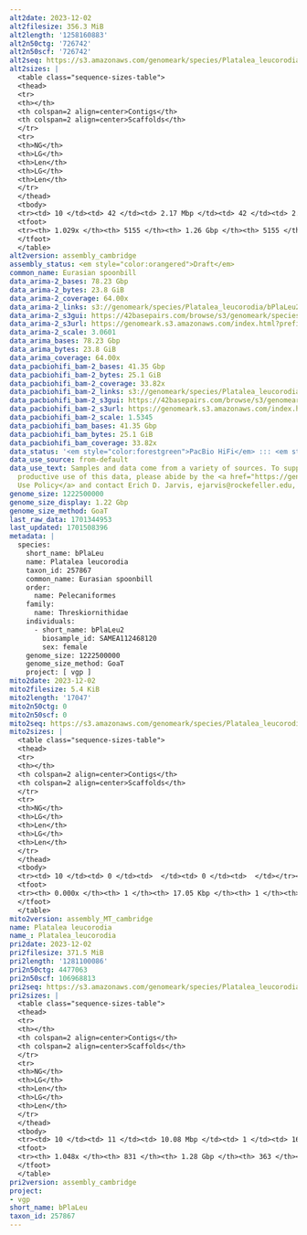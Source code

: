 ```yaml
---
alt2date: 2023-12-02
alt2filesize: 356.3 MiB
alt2length: '1258160883'
alt2n50ctg: '726742'
alt2n50scf: '726742'
alt2seq: https://s3.amazonaws.com/genomeark/species/Platalea_leucorodia/bPlaLeu2/assembly_cambridge/bPlaLeu2.alt.asm.20231202.fasta.gz
alt2sizes: |
  <table class="sequence-sizes-table">
  <thead>
  <tr>
  <th></th>
  <th colspan=2 align=center>Contigs</th>
  <th colspan=2 align=center>Scaffolds</th>
  </tr>
  <tr>
  <th>NG</th>
  <th>LG</th>
  <th>Len</th>
  <th>LG</th>
  <th>Len</th>
  </tr>
  </thead>
  <tbody>
  <tr><td> 10 </td><td> 42 </td><td> 2.17 Mbp </td><td> 42 </td><td> 2.17 Mbp </td></tr><tr><td> 20 </td><td> 114 </td><td> 1.42 Mbp </td><td> 114 </td><td> 1.42 Mbp </td></tr><tr><td> 30 </td><td> 212 </td><td> 1.11 Mbp </td><td> 212 </td><td> 1.11 Mbp </td></tr><tr><td> 40 </td><td> 336 </td><td> 0.89 Mbp </td><td> 336 </td><td> 0.89 Mbp </td></tr><tr style="background-color:#cccccc;"><td> 50 </td><td> 490 </td><td> 0.73 Mbp </td><td> 490 </td><td> 0.73 Mbp </td></tr><tr><td> 60 </td><td> 677 </td><td> 0.59 Mbp </td><td> 677 </td><td> 0.59 Mbp </td></tr><tr><td> 70 </td><td> 911 </td><td> 440.36 Kbp </td><td> 911 </td><td> 440.36 Kbp </td></tr><tr><td> 80 </td><td> 1241 </td><td> 309.38 Kbp </td><td> 1241 </td><td> 309.38 Kbp </td></tr><tr><td> 90 </td><td> 1763 </td><td> 173.12 Kbp </td><td> 1763 </td><td> 173.12 Kbp </td></tr><tr><td> 100 </td><td> 3297 </td><td> 33.29 Kbp </td><td> 3297 </td><td> 33.29 Kbp </td></tr></tbody>
  <tfoot>
  <tr><th> 1.029x </th><th> 5155 </th><th> 1.26 Gbp </th><th> 5155 </th><th> 1.26 Gbp </th></tr>
  </tfoot>
  </table>
alt2version: assembly_cambridge
assembly_status: <em style="color:orangered">Draft</em>
common_name: Eurasian spoonbill
data_arima-2_bases: 78.23 Gbp
data_arima-2_bytes: 23.8 GiB
data_arima-2_coverage: 64.00x
data_arima-2_links: s3://genomeark/species/Platalea_leucorodia/bPlaLeu2/genomic_data/arima/<br>
data_arima-2_s3gui: https://42basepairs.com/browse/s3/genomeark/species/Platalea_leucorodia/bPlaLeu2/genomic_data/arima/
data_arima-2_s3url: https://genomeark.s3.amazonaws.com/index.html?prefix=species/Platalea_leucorodia/bPlaLeu2/genomic_data/arima/
data_arima-2_scale: 3.0601
data_arima_bases: 78.23 Gbp
data_arima_bytes: 23.8 GiB
data_arima_coverage: 64.00x
data_pacbiohifi_bam-2_bases: 41.35 Gbp
data_pacbiohifi_bam-2_bytes: 25.1 GiB
data_pacbiohifi_bam-2_coverage: 33.82x
data_pacbiohifi_bam-2_links: s3://genomeark/species/Platalea_leucorodia/bPlaLeu2/genomic_data/pacbio_hifi/<br>
data_pacbiohifi_bam-2_s3gui: https://42basepairs.com/browse/s3/genomeark/species/Platalea_leucorodia/bPlaLeu2/genomic_data/pacbio_hifi/
data_pacbiohifi_bam-2_s3url: https://genomeark.s3.amazonaws.com/index.html?prefix=species/Platalea_leucorodia/bPlaLeu2/genomic_data/pacbio_hifi/
data_pacbiohifi_bam-2_scale: 1.5345
data_pacbiohifi_bam_bases: 41.35 Gbp
data_pacbiohifi_bam_bytes: 25.1 GiB
data_pacbiohifi_bam_coverage: 33.82x
data_status: '<em style="color:forestgreen">PacBio HiFi</em> ::: <em style="color:forestgreen">Arima</em>'
data_use_source: from-default
data_use_text: Samples and data come from a variety of sources. To support fair and
  productive use of this data, please abide by the <a href="https://genome10k.soe.ucsc.edu/data-use-policies/">Data
  Use Policy</a> and contact Erich D. Jarvis, ejarvis@rockefeller.edu, with any questions.
genome_size: 1222500000
genome_size_display: 1.22 Gbp
genome_size_method: GoaT
last_raw_data: 1701344953
last_updated: 1701508396
metadata: |
  species:
    short_name: bPlaLeu
    name: Platalea leucorodia
    taxon_id: 257867
    common_name: Eurasian spoonbill
    order:
      name: Pelecaniformes
    family:
      name: Threskiornithidae
    individuals:
      - short_name: bPlaLeu2
        biosample_id: SAMEA112468120
        sex: female
    genome_size: 1222500000
    genome_size_method: GoaT
    project: [ vgp ]
mito2date: 2023-12-02
mito2filesize: 5.4 KiB
mito2length: '17047'
mito2n50ctg: 0
mito2n50scf: 0
mito2seq: https://s3.amazonaws.com/genomeark/species/Platalea_leucorodia/bPlaLeu2/assembly_MT_cambridge/bPlaLeu2.MT.20231202.fasta.gz
mito2sizes: |
  <table class="sequence-sizes-table">
  <thead>
  <tr>
  <th></th>
  <th colspan=2 align=center>Contigs</th>
  <th colspan=2 align=center>Scaffolds</th>
  </tr>
  <tr>
  <th>NG</th>
  <th>LG</th>
  <th>Len</th>
  <th>LG</th>
  <th>Len</th>
  </tr>
  </thead>
  <tbody>
  <tr><td> 10 </td><td> 0 </td><td>  </td><td> 0 </td><td>  </td></tr><tr><td> 20 </td><td> 0 </td><td>  </td><td> 0 </td><td>  </td></tr><tr><td> 30 </td><td> 0 </td><td>  </td><td> 0 </td><td>  </td></tr><tr><td> 40 </td><td> 0 </td><td>  </td><td> 0 </td><td>  </td></tr><tr style="background-color:#cccccc;"><td> 50 </td><td> 0 </td><td style="background-color:#ff8888;">  </td><td> 0 </td><td style="background-color:#ff8888;">  </td></tr><tr><td> 60 </td><td> 0 </td><td>  </td><td> 0 </td><td>  </td></tr><tr><td> 70 </td><td> 0 </td><td>  </td><td> 0 </td><td>  </td></tr><tr><td> 80 </td><td> 0 </td><td>  </td><td> 0 </td><td>  </td></tr><tr><td> 90 </td><td> 0 </td><td>  </td><td> 0 </td><td>  </td></tr><tr><td> 100 </td><td> 0 </td><td>  </td><td> 0 </td><td>  </td></tr></tbody>
  <tfoot>
  <tr><th> 0.000x </th><th> 1 </th><th> 17.05 Kbp </th><th> 1 </th><th> 17.05 Kbp </th></tr>
  </tfoot>
  </table>
mito2version: assembly_MT_cambridge
name: Platalea leucorodia
name_: Platalea_leucorodia
pri2date: 2023-12-02
pri2filesize: 371.5 MiB
pri2length: '1281100086'
pri2n50ctg: 4477063
pri2n50scf: 106968813
pri2seq: https://s3.amazonaws.com/genomeark/species/Platalea_leucorodia/bPlaLeu2/assembly_cambridge/bPlaLeu2.pri.asm.20231202.fasta.gz
pri2sizes: |
  <table class="sequence-sizes-table">
  <thead>
  <tr>
  <th></th>
  <th colspan=2 align=center>Contigs</th>
  <th colspan=2 align=center>Scaffolds</th>
  </tr>
  <tr>
  <th>NG</th>
  <th>LG</th>
  <th>Len</th>
  <th>LG</th>
  <th>Len</th>
  </tr>
  </thead>
  <tbody>
  <tr><td> 10 </td><td> 11 </td><td> 10.08 Mbp </td><td> 1 </td><td> 169.45 Mbp </td></tr><tr><td> 20 </td><td> 25 </td><td> 8.29 Mbp </td><td> 2 </td><td> 133.64 Mbp </td></tr><tr><td> 30 </td><td> 41 </td><td> 6.94 Mbp </td><td> 3 </td><td> 128.24 Mbp </td></tr><tr><td> 40 </td><td> 60 </td><td> 5.71 Mbp </td><td> 4 </td><td> 115.50 Mbp </td></tr><tr style="background-color:#cccccc;"><td> 50 </td><td> 85 </td><td style="background-color:#88ff88;"> 4.48 Mbp </td><td> 5 </td><td style="background-color:#88ff88;"> 106.97 Mbp </td></tr><tr><td> 60 </td><td> 115 </td><td> 3.66 Mbp </td><td> 6 </td><td> 102.49 Mbp </td></tr><tr><td> 70 </td><td> 153 </td><td> 2.92 Mbp </td><td> 8 </td><td> 74.41 Mbp </td></tr><tr><td> 80 </td><td> 201 </td><td> 2.22 Mbp </td><td> 10 </td><td> 52.47 Mbp </td></tr><tr><td> 90 </td><td> 267 </td><td> 1.48 Mbp </td><td> 14 </td><td> 14.84 Mbp </td></tr><tr><td> 100 </td><td> 388 </td><td> 0.59 Mbp </td><td> 26 </td><td> 4.26 Mbp </td></tr></tbody>
  <tfoot>
  <tr><th> 1.048x </th><th> 831 </th><th> 1.28 Gbp </th><th> 363 </th><th> 1.28 Gbp </th></tr>
  </tfoot>
  </table>
pri2version: assembly_cambridge
project:
- vgp
short_name: bPlaLeu
taxon_id: 257867
---
```


